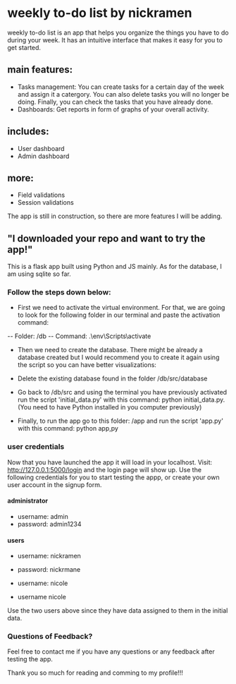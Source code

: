 # weekly to-do list by nickramen
weekly to-do list is an app that helps you organize the things you have to do during your week. It has an intuitive interface that makes it easy for you to get started.

## main features:
- Tasks management: You can create tasks for a certain day of the week and assign it a catergory. You can also delete tasks you will no longer be doing. Finally, you can check the tasks that you have already done.
- Dashboards: Get reports in form of graphs of your overall activity.

## includes:
- User dashboard
- Admin dashboard

## more:
- Field validations
- Session validations


The app is still in construction, so there are more features I will be adding.

## "I downloaded your repo and want to try the app!"

This is a flask app built using Python and JS mainly. As for the database, I am using sqlite so far.

### Follow the steps down below:

- First we need to activate the virtual environment. For that, we are going to look for the following folder in our terminal and paste the activation command:

-- Folder: /db
-- Command: .\env\Scripts\activate

- Then we need to create the database. There might be already a database created but I would recommend you to create it again using the script so you can have better visualizations:

- Delete the existing database found in the folder /db/src/database
- Go back to /db/src and using the terminal you have previously activated run the script 'initial_data.py' with this command: python initial_data.py. (You need to have Python installed in you computer previously) 
- Finally, to run the app go to this folder: /app and run the script 'app.py' with this command: python app,py

### user credentials

Now that you have launched the app it will load in your localhost. Visit: http://127.0.0.1:5000/login and the login page will show up. Use the following credentials for you to start testing the appp, or create your own user account in the signup form.

#### administrator
- username: admin
- password: admin1234

#### users
- username: nickramen
- password: nickrmane

- username: nicole
- username nicole

Use the two users above since they have data assigned to them in the initial data.


### Questions of Feedback?

Feel free to contact me if you have any questions or any feedback after testing the app.



Thank you so much for reading and comming to my profile!!!